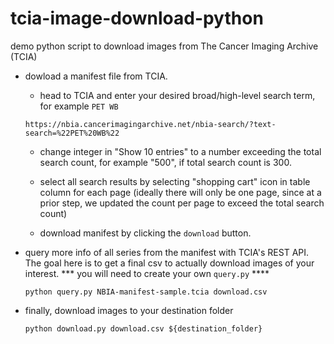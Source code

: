 # tcia-image-download-python
demo python script to download images from The Cancer Imaging Archive (TCIA)


* dowload a manifest file from TCIA.

    * head to TCIA and enter your desired broad/high-level search term, for example `PET WB` 

    ```
    https://nbia.cancerimagingarchive.net/nbia-search/?text-search=%22PET%20WB%22
    ```

    *  change integer in "Show 10 entries" to a number exceeding the total search count, for example "500", if total search count is 300.

    * select all search results by selecting "shopping cart" icon in table column for each page (ideally there will only be one page, since at a prior step, we updated the count per page to exceed the total search count)

    * download manifest by clicking the `download` button.


* query more info of all series from the manifest with TCIA's REST API. The goal here is to get a final csv to actually download images of your interest. *** you will need to create your own `query.py` ****

    ```
    python query.py NBIA-manifest-sample.tcia download.csv
    ```

* finally, download images to your destination folder

    ```
    python download.py download.csv ${destination_folder}
    ```